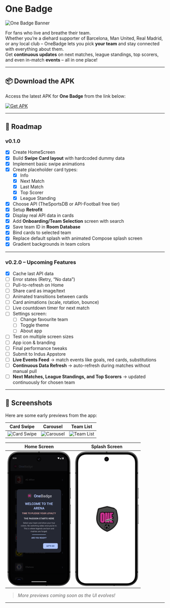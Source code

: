 # One Badge

![One Badge Banner](assets/banner.gif)

For fans who live and breathe their team.  
Whether you’re a diehard supporter of Barcelona, Man United, Real Madrid, or any local club – OneBadge lets you pick **your team** and stay connected with everything about them.  
Get **continuous updates** on next matches, league standings, top scorers, and even in-match **events** – all in one place!  

---

## 📦 Download the APK

Access the latest APK for **One Badge** from the link below:

[![Get APK](https://img.shields.io/badge/Get%20APK-%23E91E63?style=for-the-badge&logo=android&logoColor=white)](https://github.com/yesshreyes/one-badge/releases/download/v0.1.0/v0.1.0release.apk)

---

## 🎢 Roadmap

### **v0.1.0**
- [x] Create HomeScreen  
- [x] Build **Swipe Card layout** with hardcoded dummy data  
- [x] Implement basic swipe animations  
- [x] Create placeholder card types:  
  - [x] Info  
  - [x] Next Match  
  - [x] Last Match  
  - [x] Top Scorer  
  - [x] League Standing  
- [x] Choose API (TheSportsDB or API-Football free tier)  
- [x] Setup **Retrofit**  
- [x] Display real API data in cards  
- [x] Add **Onboarding/Team Selection** screen with search  
- [x] Save team ID in **Room Database**  
- [x] Bind cards to selected team  
- [x] Replace default splash with animated Compose splash screen  
- [x] Gradient backgrounds in team colors  

---

### **v0.2.0 – Upcoming Features**
- [x] Cache last API data  
- [ ] Error states (Retry, “No data”)  
- [ ] Pull-to-refresh on Home  
- [ ] Share card as image/text  
- [ ] Animated transitions between cards  
- [ ] Card animations (scale, rotation, bounce)  
- [ ] Live countdown timer for next match  
- [ ] Settings screen:  
  - [ ] Change favourite team  
  - [ ] Toggle theme  
  - [ ] About app  
- [ ] Test on multiple screen sizes  
- [ ] App icon & branding  
- [ ] Final performance tweaks  
- [ ] Submit to Indus Appstore  
- [ ] **Live Events Feed** → match events like goals, red cards, substitutions  
- [ ] **Continuous Data Refresh** → auto-refresh during matches without manual pull  
- [ ] **Next Matches, League Standings, and Top Scorers** → updated continuously for chosen team  

---

## 📱 Screenshots

Here are some early previews from the app:

| Card Swipe | Carousel | Team List |
| :---------: | :-------: | :-------: |
| <img src="assets/card_swipe.gif" alt="Card Swipe" width="200"/> | <img src="assets/carousel.gif" alt="Carousel" width="200"/> | <img src="assets/teamlist.gif" alt="Team List" width="200"/> |

| Home Screen | Splash Screen |
| :----------: | :------------: |
| <img src="assets/homescreen.png" alt="Home Screen" width="200"/> | <img src="assets/splashscreen.png" alt="Splash Screen" width="200"/> |

> *More previews coming soon as the UI evolves!*

---

